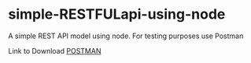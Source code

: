 # simple-RESTFULapi-using-node
A simple REST API model using node.
For testing purposes use Postman

Link to Download [POSTMAN](https://www.postman.com/downloads/)
